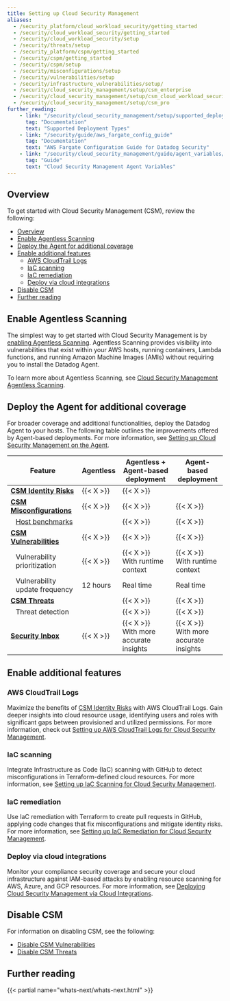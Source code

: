 ```yaml
---
title: Setting up Cloud Security Management
aliases:
  - /security_platform/cloud_workload_security/getting_started
  - /security/cloud_workload_security/getting_started
  - /security/cloud_workload_security/setup
  - /security/threats/setup
  - /security_platform/cspm/getting_started
  - /security/cspm/getting_started
  - /security/cspm/setup
  - /security/misconfigurations/setup
  - /security/vulnerabilities/setup
  - /security/infrastructure_vulnerabilities/setup/
  - /security/cloud_security_management/setup/csm_enterprise
  - /security/cloud_security_management/setup/csm_cloud_workload_security
  - /security/cloud_security_management/setup/csm_pro
further_reading:
    - link: "/security/cloud_security_management/setup/supported_deployment_types"
      tag: "Documentation"
      text: "Supported Deployment Types"
    - link: "/security/guide/aws_fargate_config_guide"
      tag: "Documentation"
      text: "AWS Fargate Configuration Guide for Datadog Security"
    - link: "/security/cloud_security_management/guide/agent_variables/"
      tag: "Guide"
      text: "Cloud Security Management Agent Variables"
---
```


## Overview

To get started with Cloud Security Management (CSM), review the following:

- [Overview](#overview)
- [Enable Agentless Scanning](#enable-agentless-scanning)
- [Deploy the Agent for additional coverage](#deploy-the-agent-for-additional-coverage)
- [Enable additional features](#enable-additional-features)
  - [AWS CloudTrail Logs](#aws-cloudtrail-logs)
  - [IaC scanning](#iac-scanning)
  - [IaC remediation](#iac-remediation)
  - [Deploy via cloud integrations](#deploy-via-cloud-integrations)
- [Disable CSM](#disable-csm)
- [Further reading](#further-reading)

## Enable Agentless Scanning

The simplest way to get started with Cloud Security Management is by [enabling Agentless Scanning][1]. Agentless Scanning provides visibility into vulnerabilities that exist within your AWS hosts, running containers, Lambda functions, and running Amazon Machine Images (AMIs) without requiring you to install the Datadog Agent.

To learn more about Agentless Scanning, see [Cloud Security Management Agentless Scanning][2].

## Deploy the Agent for additional coverage

For broader coverage and additional functionalities, deploy the Datadog Agent to your hosts. The following table outlines the improvements offered by Agent-based deployments. For more information, see [Setting up Cloud Security Management on the Agent][3].

<table>
  <thead>
    <tr>
      <th>Feature</th>
      <th>Agentless</th>
      <th>Agentless &#43; Agent-based deployment</th>
      <th>Agent-based deployment</th>
    </tr>
  </thead>
  <tr>
    <td><strong><a href="/security/cloud_security_management/identity_risks">CSM Identity Risks</a></strong></td>
    <td>{{< X >}}</td>
    <td>{{< X >}}</td>
    <td></td>
  </tr>
  <tr>
    <td><strong><a href="/security/cloud_security_management/misconfigurations">CSM Misconfigurations</a></strong></td>
    <td>{{< X >}}</td>
    <td>{{< X >}}</td>
    <td>{{< X >}}</td>
  </tr>
  <tr>
    <td style="padding-left: 20px;"><a href="/security/default_rules/?search=host+benchmarks">Host benchmarks</a></td>
    <td></td>
    <td>{{< X >}}</td>
    <td>{{< X >}}</td>
  </tr>
  <tr>
    <td><strong><a href="/security/cloud_security_management/vulnerabilities">CSM Vulnerabilities</a></strong></td>
    <td>{{< X >}}</td>
    <td>{{< X >}}</td>
    <td>{{< X >}}</td>
  </tr>
  <tr>
    <td style="padding-left: 20px;">Vulnerability prioritization</td>
    <td>{{< X >}}</td>
    <td>{{< X >}}<br />With runtime context</td>
    <td>{{< X >}}<br />With runtime context</td>
  </tr>
  <tr>
    <td style="padding-left: 20px;">Vulnerability update frequency</td>
    <td>12 hours</td>
    <td>Real time</td>
    <td>Real time</td>
  </tr>
  <tr>
    <td><strong><a href="/security/threats">CSM Threats</a></strong></td>
    <td></td>
    <td>{{< X >}}</td>
    <td>{{< X >}}</td>
  </tr>
  <tr>
    <td style="padding-left: 20px;">Threat detection</td>
    <td></td>
    <td>{{< X >}}</td>
    <td>{{< X >}}</td>
  </tr>
  <tr>
    <td><strong><a href="/security/security_inbox">Security Inbox</a></strong></td>
    <td>{{< X >}}</td>
    <td>{{< X >}}<br />With more accurate insights</td>
    <td>{{< X >}}<br />With more accurate insights</td>
  </tr>
</table>

## Enable additional features

### AWS CloudTrail Logs

Maximize the benefits of [CSM Identity Risks][6] with AWS CloudTrail Logs. Gain deeper insights into cloud resource usage, identifying users and roles with significant gaps between provisioned and utilized permissions. For more information, check out [Setting up AWS CloudTrail Logs for Cloud Security Management][4].

### IaC scanning

Integrate Infrastructure as Code (IaC) scanning with GitHub to detect misconfigurations in Terraform-defined cloud resources. For more information, see [Setting up IaC Scanning for Cloud Security Management][10].

### IaC remediation

Use IaC remediation with Terraform to create pull requests in GitHub, applying code changes that fix misconfigurations and mitigate identity risks. For more information, see [Setting up IaC Remediation for Cloud Security Management][5].

### Deploy via cloud integrations

Monitor your compliance security coverage and secure your cloud infrastructure against IAM-based attacks by enabling resource scanning for AWS, Azure, and GCP resources. For more information, see [Deploying Cloud Security Management via Cloud Integrations][7].

## Disable CSM

For information on disabling CSM, see the following:

- [Disable CSM Vulnerabilities][8]
- [Disable CSM Threats][9]

## Further reading

{{< partial name="whats-next/whats-next.html" >}}

[1]: /security/cloud_security_management/setup/agentless_scanning/enable
[2]: /security/cloud_security_management/agentless_scanning
[3]: /security/cloud_security_management/setup/agent
[4]: /security/cloud_security_management/setup/cloudtrail_logs
[5]: /security/cloud_security_management/setup/iac_remediation
[6]: /security/cloud_security_management/identity_risks
[7]: /security/cloud_security_management/setup/cloud_accounts
[8]: /security/cloud_security_management/troubleshooting/vulnerabilities/#disable-csm-vulnerabilities
[9]: /security/cloud_security_management/troubleshooting/threats/#disable-csm-threats
[10]: /security/cloud_security_management/setup/iac_scanning